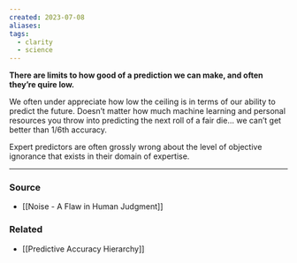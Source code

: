 ```yaml
---
created: 2023-07-08
aliases: 
tags:
  - clarity
  - science
---
```

**There are limits to how good of a prediction we can make, and often they’re quire low.**

We often under appreciate how low the ceiling is in terms of our ability to predict the future. Doesn’t matter how much machine learning and personal resources you throw into predicting the next roll of a fair die... we can’t get better than 1/6th accuracy.

Expert predictors are often grossly wrong about the level of objective ignorance that exists in their domain of expertise.

****
### Source
- [[Noise - A Flaw in Human Judgment]]

### Related
- [[Predictive Accuracy Hierarchy]]